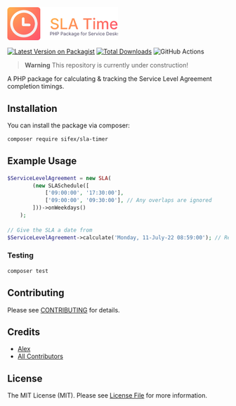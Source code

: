 <img src="https://github.com/sifex/sla-timer/raw/HEAD/.github/assets/logo.svg?" width="50%" alt="Logo SLA Timer">


[![Latest Version on Packagist](https://img.shields.io/packagist/v/sifex/sla-timer.svg?style=flat-square)](https://packagist.org/packages/sifex/sla-timer)
[![Total Downloads](https://img.shields.io/packagist/dt/sifex/sla-timer.svg?style=flat-square)](https://packagist.org/packages/sifex/sla-timer)
![GitHub Actions](https://github.com/sifex/sla-timer/actions/workflows/main.yml/badge.svg)

> **Warning**
> This repository is currently under construction!  

A PHP package for calculating & tracking the Service Level Agreement completion timings.

## Installation

You can install the package via composer:

```bash
composer require sifex/sla-timer
```

## Example Usage

```php
$ServiceLevelAgreement = new SLA(
        (new SLASchedule([
            ['09:00:00', '17:30:00'],
            ['09:00:00', '09:30:00'], // Any overlaps are ignored
        ]))->onWeekdays()
    );

// Give the SLA a date from
$ServiceLevelAgreement->calculate('Monday, 11-July-22 08:59:00'); // Returns a CarbonInterval  
```

### Testing

```bash
composer test
```

## Contributing

Please see [CONTRIBUTING](CONTRIBUTING.md) for details.

## Credits

-   [Alex](https://github.com/sifex)
-   [All Contributors](../../contributors)

## License

The MIT License (MIT). Please see [License File](LICENSE.md) for more information.